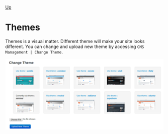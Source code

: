 [Up](../tutorial.md)

Themes
======

Themes is a visual matter. Different theme will make your site looks different. You can change and upload new theme by accessing `CMS Management | Change Theme`.

![Navigation Management](images/user_theme_change_theme.png "Figure 1. Change Theme")